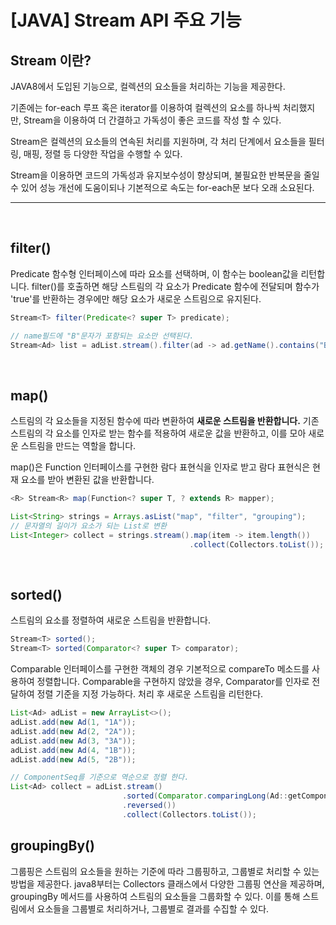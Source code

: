 # __[JAVA] Stream API 주요 기능__


## __Stream 이란?__
<p>
JAVA8에서 도입된 기능으로, 컬렉션의 요소들을 처리하는 기능을 제공한다. 

기존에는 for-each 루프 혹은 iterator를 이용하여 컬렉션의 요소를 하나씩 처리했지만, Stream을 이용하여 더 간결하고 가독성이 좋은 코드를 작성 할 수 있다. 

Stream은 컬렉션의 요소들의 연속된 처리를 지원하며, 각 처리 단계에서 요소들을 필터링, 매핑, 정렬 등 다양한 작업을 수행할 수 있다. 

Stream을 이용하면 코드의 가독성과 유지보수성이 향상되며, 불필요한 반복문을 줄일 수 있어 성능 개선에 도움이되나 기본적으로 속도는 for-each문 보다 오래 소요된다.
</p>

---
<br/>

## filter()
Predicate 함수형 인터페이스에 따라 요소를 선택하며, 이 함수는 boolean값을 리턴합니다.
filter()를 호출하면 해당 스트림의 각 요소가 Predicate 함수에 전달되며 함수가
'true'를 반환하는 경우에만 해당 요소가 새로운 스트림으로 유지된다. 

```java
Stream<T> filter(Predicate<? super T> predicate);
``` 

```java
// name필드에 "B"문자가 포함되는 요소만 선택된다. 
Stream<Ad> list = adList.stream().filter(ad -> ad.getName().contains("B"));
```

<br/>

## map()
스트림의 각 요소들을 지정된 함수에 따라 변환하여 __새로운 스트림을 반환합니다.__ 
기존 스트림의 각 요소를 인자로 받는 함수를 적용하여 새로운 값을 반환하고, 이를 모아 새로운 스트림을 만드는 역할을 합니다. 

map()은 Function 인터페이스를 구현한 람다 표현식을 인자로 받고 람다 표현식은 현재 요소를 받아 변환된 값을 반환합니다.
```java
<R> Stream<R> map(Function<? super T, ? extends R> mapper);
```
```java
List<String> strings = Arrays.asList("map", "filter", "grouping");
// 문자열의 길이가 요소가 되는 List로 변환
List<Integer> collect = strings.stream().map(item -> item.length())
                                        .collect(Collectors.toList());
```

<br/>

## sorted()
스트림의 요소를 정렬하여 새로운 스트림을 반환합니다. 
```java
Stream<T> sorted();
Stream<T> sorted(Comparator<? super T> comparator);
```
Comparable 인터페이스를 구현한 객체의 경우 기본적으로 compareTo 메소드를 
사용하여 정렬합니다. 
Comparable을 구현하지 않았을 경우, Comparator를 인자로 전달하여 정렬 기준을 지정 가능하다. 
처리 후 새로운 스트림을 리턴한다. 
```java
List<Ad> adList = new ArrayList<>();
adList.add(new Ad(1, "1A"));
adList.add(new Ad(2, "2A"));
adList.add(new Ad(3, "3A"));
adList.add(new Ad(4, "1B"));
adList.add(new Ad(5, "2B"));

// ComponentSeq를 기준으로 역순으로 정렬 한다.
List<Ad> collect = adList.stream()
                         .sorted(Comparator.comparingLong(Ad::getComponentSeq)
                         .reversed())
                         .collect(Collectors.toList());
```

## groupingBy()
그룹핑은 스트림의 요소들을 원하는 기준에 따라 그룹핑하고, 그룹별로 처리할 수 있는 방법을 제공한다. java8부터는 Collectors 클래스에서 다양한 그룹핑 연산을 제공하며, groupingBy 메서드를 사용하여 스트림의 요소들을 그룹화할 수 있다. 
이를 통해 스트림에서 요소들을 그룹별로 처리하거나, 그룹별로 결과를 수집할 수 있다. 
```java
```